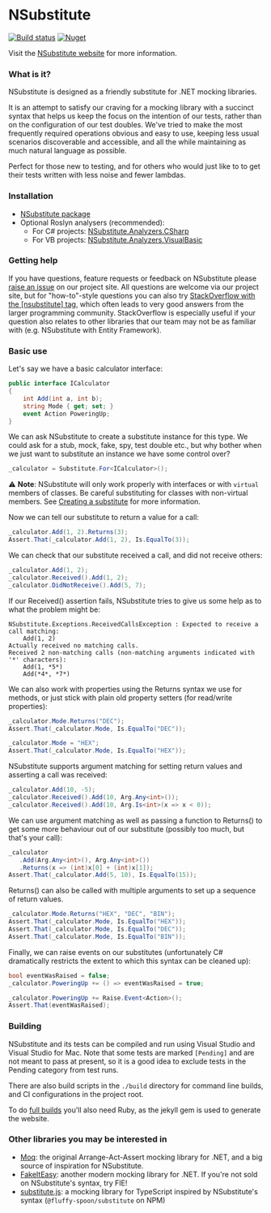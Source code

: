 NSubstitute
========
[![Build status](https://github.com/nsubstitute/NSubstitute/actions/workflows/build_and_test.yml/badge.svg)](https://github.com/nsubstitute/NSubstitute/actions/workflows/build_and_test.yml)
[![Nuget](https://img.shields.io/nuget/v/NSubstitute.svg)](https://www.nuget.org/packages/NSubstitute)

Visit the [NSubstitute website](https://nsubstitute.github.io) for more information.

### What is it?

NSubstitute is designed as a friendly substitute for .NET mocking libraries.

It is an attempt to satisfy our craving for a mocking library with a succinct syntax that helps us keep the focus on the intention of our tests, rather than on the configuration of our test doubles. We've tried to make the most frequently required operations obvious and easy to use, keeping less usual scenarios discoverable and accessible, and all the while maintaining as much natural language as possible.

Perfect for those new to testing, and for others who would just like to to get their tests written with less noise and fewer lambdas.

### Installation

* [NSubstitute package](https://nuget.org/List/Packages/NSubstitute)
* Optional Roslyn analysers (recommended):
    * For C# projects: [NSubstitute.Analyzers.CSharp](https://www.nuget.org/packages/NSubstitute.Analyzers.CSharp/)
    * For VB projects: [NSubstitute.Analyzers.VisualBasic](https://www.nuget.org/packages/NSubstitute.Analyzers.VisualBasic/)

### Getting help

If you have questions, feature requests or feedback on NSubstitute please [raise an issue](https://github.com/nsubstitute/NSubstitute/issues) on our project site. All questions are welcome via our project site, but for "how-to"-style questions you can also try [StackOverflow with the \[nsubstitute\] tag](https://stackoverflow.com/tags/nsubstitute), which often leads to very good answers from the larger programming community. StackOverflow is especially useful if your question also relates to other libraries that our team may not be as familiar with (e.g. NSubstitute with Entity Framework).

### Basic use

Let's say we have a basic calculator interface:

```csharp
public interface ICalculator
{
    int Add(int a, int b);
    string Mode { get; set; }
    event Action PoweringUp;
}
```
<!--
```requiredcode
ICalculator _calculator;
[SetUp]
public void SetUp() { _calculator = Substitute.For<ICalculator>(); }
```
-->

We can ask NSubstitute to create a substitute instance for this type. We could ask for a stub, mock, fake, spy, test double etc., but why bother when we just want to substitute an instance we have some control over?

```csharp
_calculator = Substitute.For<ICalculator>();
```

⚠️ **Note**: NSubstitute will only work properly with interfaces or with `virtual` members of classes. Be careful substituting for classes with non-virtual members. See [Creating a substitute](https://nsubstitute.github.io/help/creating-a-substitute/#substituting_infrequently_and_carefully_for_classes) for more information.

Now we can tell our substitute to return a value for a call:

```csharp
_calculator.Add(1, 2).Returns(3);
Assert.That(_calculator.Add(1, 2), Is.EqualTo(3));
```

We can check that our substitute received a call, and did not receive others:

```csharp
_calculator.Add(1, 2);
_calculator.Received().Add(1, 2);
_calculator.DidNotReceive().Add(5, 7);
```

If our Received() assertion fails, NSubstitute tries to give us some help as to what the problem might be:

```
NSubstitute.Exceptions.ReceivedCallsException : Expected to receive a call matching:
    Add(1, 2)
Actually received no matching calls.
Received 2 non-matching calls (non-matching arguments indicated with '*' characters):
    Add(1, *5*)
    Add(*4*, *7*)
```

We can also work with properties using the Returns syntax we use for methods, or just stick with plain old property setters (for read/write properties):

```csharp
_calculator.Mode.Returns("DEC");
Assert.That(_calculator.Mode, Is.EqualTo("DEC"));

_calculator.Mode = "HEX";
Assert.That(_calculator.Mode, Is.EqualTo("HEX"));
```

NSubstitute supports argument matching for setting return values and asserting a call was received:

```csharp
_calculator.Add(10, -5);
_calculator.Received().Add(10, Arg.Any<int>());
_calculator.Received().Add(10, Arg.Is<int>(x => x < 0));
```

We can use argument matching as well as passing a function to Returns() to get some more behaviour out of our substitute (possibly too much, but that's your call):

```csharp
_calculator
   .Add(Arg.Any<int>(), Arg.Any<int>())
   .Returns(x => (int)x[0] + (int)x[1]);
Assert.That(_calculator.Add(5, 10), Is.EqualTo(15));
```

Returns() can also be called with multiple arguments to set up a sequence of return values.

```csharp
_calculator.Mode.Returns("HEX", "DEC", "BIN");
Assert.That(_calculator.Mode, Is.EqualTo("HEX"));
Assert.That(_calculator.Mode, Is.EqualTo("DEC"));
Assert.That(_calculator.Mode, Is.EqualTo("BIN"));
```

Finally, we can raise events on our substitutes (unfortunately C# dramatically restricts the extent to which this syntax can be cleaned up):

```csharp
bool eventWasRaised = false;
_calculator.PoweringUp += () => eventWasRaised = true;

_calculator.PoweringUp += Raise.Event<Action>();
Assert.That(eventWasRaised);
```

### Building

NSubstitute and its tests can be compiled and run using Visual Studio and Visual Studio for Mac. Note that some tests are marked `[Pending]` and are not meant to pass at present, so it is a good idea to exclude tests in the Pending category from test runs.

There are also build scripts in the `./build` directory for command line builds, and CI configurations in the project root.

To do [full builds](https://github.com/nsubstitute/NSubstitute/wiki/Release-procedure) you'll also need Ruby, as the jekyll gem is used to generate the website.

### Other libraries you may be interested in

* [Moq](https://github.com/Moq/moq4/wiki/Quickstart): the original Arrange-Act-Assert mocking library for .NET, and a big source of inspiration for NSubstitute.
* [FakeItEasy](https://fakeiteasy.github.io/): another modern mocking library for .NET. If you're not sold on NSubstitute's syntax, try FIE!
* [substitute.js](https://github.com/ffMathy/FluffySpoon.JavaScript.Testing): a mocking library for TypeScript inspired by NSubstitute's syntax (`@fluffy-spoon/substitute` on NPM)

